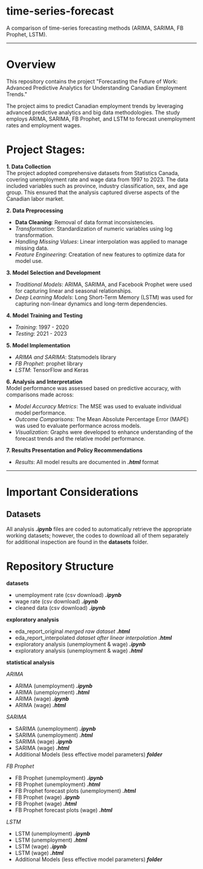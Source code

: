 # time-series-forecast
A comparison of time-series forecasting methods (ARIMA, SARIMA, FB Prophet, LSTM). 

---
# Overview
This repository contains the project "Forecasting the Future of Work: 
Advanced Predictive Analytics for Understanding Canadian Employment Trends." 

The project aims to predict Canadian employment trends by leveraging advanced predictive analytics and big data methodologies. The study employs ARIMA, SARIMA, FB Prophet, and LSTM to forecast unemployment rates and employment wages.

# Project Stages: 

**1. Data Collection**  
The project adopted comprehensive datasets from Statistics Canada, covering unemployment rate and wage data from 1997 to 2023. The data included variables such as province, industry classification, sex, and age group. This ensured that the analysis captured diverse aspects of the Canadian labor market.


**2. Data Preprocessing**  
- **Data Cleaning**: Removal of data format inconsistencies.
- *Transformation*: Standardization of numeric variables using log transformation.
- *Handling Missing Values*: Linear interpolation was applied to manage missing data.
- *Feature Engineering*: Creatation of new features to optimize data for model use.


**3. Model Selection and Development**  
- *Traditional Models*: ARIMA, SARIMA, and Facebook Prophet were used for capturing linear and seasonal relationships.
- *Deep Learning Models*: Long Short-Term Memory (LSTM) was used for capturing non-linear dynamics and long-term dependencies.


**4. Model Training and Testing**  
- *Training*: 1997 - 2020
-  *Testing*: 2021 - 2023

**5. Model Implementation**  
- *ARIMA and SARIMA*: Statsmodels library 
- *FB Prophet*: prophet library
- *LSTM*: TensorFlow and Keras 


**6. Analysis and Interpretation**  
Model performance was assessed based on predictive accuracy, with comparisons made across:
- *Model Accuracy Metrics*: The MSE was used to evaluate individual model performance.
- *Outcome Comparisons*: The Mean Absolute Percentage Error (MAPE) was used to evaluate performance across models.
- *Visualization*: Graphs were developed to enhance understanding of the forecast trends and the relative model performance.


**7. Results Presentation and Policy Recommendations**  
- *Results*: All model results are documented in ***.html*** format

---

# Important Considerations
## Datasets
All analysis ***.ipynb*** files are coded to automatically retrieve the appropriate working datasets; however, the codes to download all of them separately for additional inspection are found in the **datasets** folder.

# Repository Structure
**datasets**
- unemployment rate (csv download) ***.ipynb***
- wage rate (csv download) ***.ipynb***
- cleaned data (csv download) ***.ipynb***

**exploratory analysis**
- eda_report_original  *merged raw dataset* ***.html***
- eda_report_interpolated *dataset after linear interpolation* ***.html***
- exploratory analysis (unemployment & wage) ***.ipynb***
- exploratory analysis (unemployment & wage) ***.html***

**statistical analysis**

*ARIMA*
- ARIMA (unemployment) ***.ipynb***
- ARIMA (unemployment) ***.html***
- ARIMA (wage) ***.ipynb***
- ARIMA (wage) ***.html***

*SARIMA*
- SARIMA (unemployment) ***.ipynb***
- SARIMA (unemployment) ***.html***
- SARIMA (wage) ***.ipynb***
- SARIMA (wage) ***.html***
- Additional Models (less effective model parameters) ***folder***

*FB Prophet*
- FB Prophet (unemployment) ***.ipynb***
- FB Prophet (unemployment) ***.html***
- FB Prophet forecast plots (unemployment) ***.html***
- FB Prophet (wage) ***.ipynb***
- FB Prophet (wage) ***.html***
- FB Prophet forecast plots (wage) ***.html***

*LSTM*
- LSTM (unemployment) ***.ipynb***
- LSTM (unemployment) ***.html***
- LSTM (wage) ***.ipynb***
- LSTM (wage) ***.html***
- Additional Models (less effective model parameters) ***folder***
